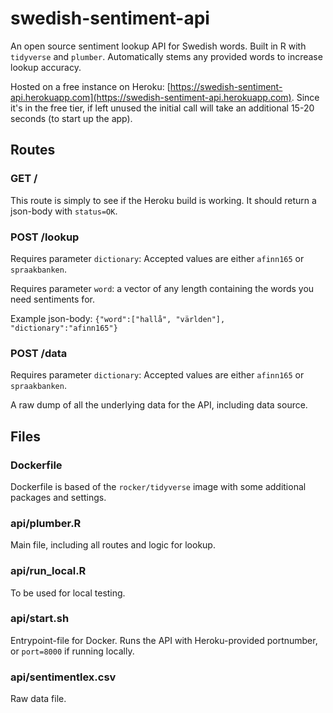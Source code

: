 # swedish-sentiment-api
An open source sentiment lookup API for Swedish words. Built in R with `tidyverse` and `plumber`. Automatically stems any provided words to increase lookup accuracy.

Hosted on a free instance on Heroku: [https://swedish-sentiment-api.herokuapp.com](https://swedish-sentiment-api.herokuapp.com). Since it's in the free tier, if left unused the initial call will take an additional 15-20 seconds (to start up the app).

## Routes
### GET /
This route is simply to see if the Heroku build is working. It should return a json-body with `status=OK`.

### POST /lookup
Requires parameter `dictionary`: Accepted values are either `afinn165` or `spraakbanken`.

Requires parameter `word`: a vector of any length containing the words you need sentiments for.

Example json-body: `{"word":["hallå", "världen"], "dictionary":"afinn165"}`

### POST /data
Requires parameter `dictionary`: Accepted values are either `afinn165` or `spraakbanken`.

A raw dump of all the underlying data for the API, including data source.

## Files
### Dockerfile
Dockerfile is based of the `rocker/tidyverse` image with some additional packages and settings.

### api/plumber.R
Main file, including all routes and logic for lookup.

### api/run_local.R
To be used for local testing.

### api/start.sh
Entrypoint-file for Docker. Runs the API with Heroku-provided portnumber, or `port=8000` if running locally.

### api/sentimentlex.csv
Raw data file.
